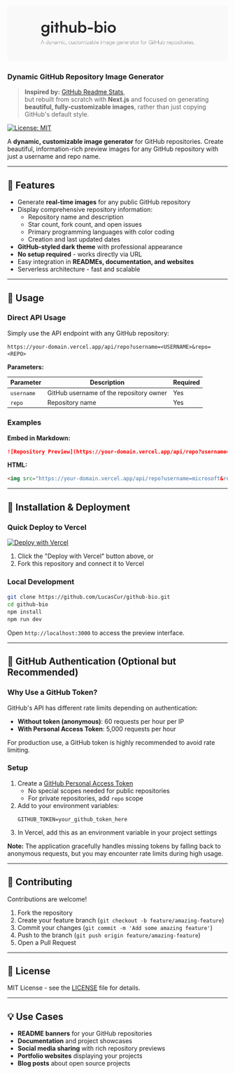 [![github-bio](https://github.com/LucasCur/github-bio/blob/main/header-image.png)](https://github.com/LucasCur/github-bio)

### Dynamic GitHub Repository Image Generator

> **Inspired by:** [GitHub Readme Stats](https://github.com/anuraghazra/github-readme-stats),  
> but rebuilt from scratch with **Next.js** and focused on generating **beautiful, fully-customizable images**,
> rather than just copying GitHub's default style.

[![License: MIT](https://img.shields.io/badge/License-MIT-yellow.svg)](https://opensource.org/licenses/MIT)

A **dynamic, customizable image generator** for GitHub repositories. Create beautiful, information-rich preview images for any GitHub repository with just a username and repo name.

---

## 🌟 Features

- Generate **real-time images** for any public GitHub repository
- Display comprehensive repository information:
  - Repository name and description
  - Star count, fork count, and open issues
  - Primary programming languages with color coding
  - Creation and last updated dates
- **GitHub-styled dark theme** with professional appearance
- **No setup required** - works directly via URL
- Easy integration in **READMEs, documentation, and websites**
- Serverless architecture - fast and scalable

---

## 🚀 Usage

### Direct API Usage

Simply use the API endpoint with any GitHub repository:

```
https://your-domain.vercel.app/api/repo?username=<USERNAME>&repo=<REPO>
```

**Parameters:**

| Parameter | Description | Required |
|-----------|-------------|----------|
| `username` | GitHub username of the repository owner | Yes |
| `repo` | Repository name | Yes |

### Examples

**Embed in Markdown:**
```markdown
![Repository Preview](https://your-domain.vercel.app/api/repo?username=facebook&repo=react)
```

**HTML:**
```html
<img src="https://your-domain.vercel.app/api/repo?username=microsoft&repo=vscode" alt="Repository Preview" />
```

---

## 🔧 Installation & Deployment

### Quick Deploy to Vercel

[![Deploy with Vercel](https://vercel.com/button)](https://vercel.com/new/clone?repository-url=https://github.com/LucasCur/github-bio)

1. Click the "Deploy with Vercel" button above, or
2. Fork this repository and connect it to Vercel

### Local Development

```bash
git clone https://github.com/LucasCur/github-bio.git
cd github-bio
npm install
npm run dev
```

Open `http://localhost:3000` to access the preview interface.

---

## 🔑 GitHub Authentication (Optional but Recommended)

### Why Use a GitHub Token?

GitHub's API has different rate limits depending on authentication:

- **Without token (anonymous)**: 60 requests per hour per IP
- **With Personal Access Token**: 5,000 requests per hour

For production use, a GitHub token is highly recommended to avoid rate limiting.

### Setup

1. Create a [GitHub Personal Access Token](https://github.com/settings/tokens)
   - No special scopes needed for public repositories
   - For private repositories, add `repo` scope
2. Add to your environment variables:
   ```env
   GITHUB_TOKEN=your_github_token_here
   ```
3. In Vercel, add this as an environment variable in your project settings

**Note:** The application gracefully handles missing tokens by falling back to anonymous requests, but you may encounter rate limits during high usage.

---

## 🤝 Contributing

Contributions are welcome!

1. Fork the repository
2. Create your feature branch (`git checkout -b feature/amazing-feature`)
3. Commit your changes (`git commit -m 'Add some amazing feature'`)
4. Push to the branch (`git push origin feature/amazing-feature`)
5. Open a Pull Request

---

## 📄 License

MIT License - see the [LICENSE](LICENSE) file for details.

---

## 💡 Use Cases

- **README banners** for your GitHub repositories
- **Documentation** and project showcases
- **Social media sharing** with rich repository previews
- **Portfolio websites** displaying your projects
- **Blog posts** about open source projects
